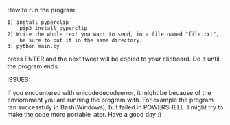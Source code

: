 How to run the program:
	
	1) install pyperclip
		pip3 install pyperclip
	2) Write the whole text you want to send, in a file named "file.txt",
		be sure to put it in the same directory.
	3) python main.py
	
press ENTER and the next tweet will be copied to your clipboard.
Do it until the program ends.

	
ISSUES:
	
If you encountered with unicodedecodeerror, it might be because of the enviornment you are running the program with.
For example the program ran successfuly in Bash(Windows), but failed in POWERSHELL.
I might try to make the code more portable later. Have a good day :)

	
